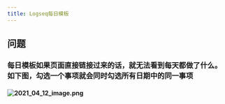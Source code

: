 ```yaml
---
title: Logseq每日模板
---
```


## 问题
### 每日模板如果页面直接链接过来的话，就无法看到每天都做了什么。如下图，勾选一个事项就会同时勾选所有日期中的同一事项
#### ![2021_04_12_image.png](https://cdn.logseq.com/%2F227d09a9-e4e0-40e6-8633-0e6a29f37b514b2b7514-a14a-491b-8a7f-643bec842fd72021_04_12_image.png?Expires=4771799610&Signature=JS0qjAzlqiM9tBIDYjgSHtyE6ufXnp41pU6cARjQHhtXwqz1zs2f1KaPSykrrO0YhnjunMoHeOy5HJpKXLtmmOULyDkBezuCP-Wygt5gR3FY4X85fffXtwWgUHL132OJSSuoT6nElhrX0gMZmsH3dV10ESLgUjgqRLah3GUqqvAmCoDzGdWgMFk9x30~Q2BUghMs5F8luc~nD3hg2bABERs1PuPvM0AOn9PDguAkm4Vc7PLY7mJJjHgCPzqQ6UTsrqkAziHwTvzy3BRmjP6XYH3l~rdUy1Hdqnb89P33aZi0PpZWoGmCdaGRDEORJQdn7HzlOiP4YdYXBPUTNrjCtw__&Key-Pair-Id=APKAJE5CCD6X7MP6PTEA)
